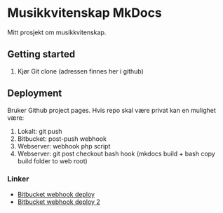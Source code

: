 # Musikkvitenskap MkDocs

Mitt prosjekt om musikkvitenskap.

## Getting started

1. Kjør Git clone (adressen finnes her i github)

## Deployment

Bruker Github project pages. Hvis repo skal være privat kan en mulighet være:

1. Lokalt: git push
2. Bitbucket: post-push webhook
3. Webserver: webhook php script
4. Webserver: git post checkout bash hook (mkdocs build + bash copy build folder to web root)

### Linker

- [Bitbucket webhook deploy](https://bitbucket.org/lilliputten/automatic-bitbucket-deploy/)
- [Bitbucket webhook deploy 2](https://www.rarst.net/wordpress/simple-deploy/)